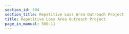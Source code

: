 ```yaml
---
section_id: 504
section_title: Repetitive Loss Area Outreach Project
title: Repetitive Loss Area Outreach Project
page_in_manual: 500-11
---
```

